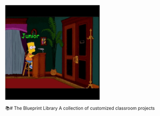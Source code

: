 <div align="left">
  <img src="./readme_src/media/githubgif0.gif" width="300">
</div>

📚# The Blueprint Library
A collection of customized classroom projects
